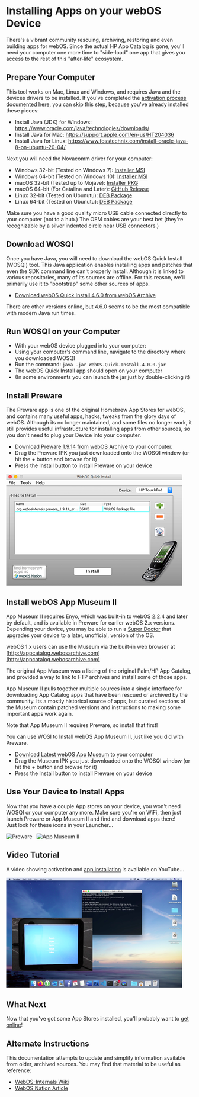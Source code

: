 # Installing Apps on your webOS Device

There's a vibrant community rescuing, archiving, restoring and even building apps for webOS. Since the actual HP App Catalog is gone, you'll need your computer one more time to "side-load" one app that gives you access to the rest of this "after-life" ecosystem.

## Prepare Your Computer

This tool works on Mac, Linux and Windows, and requires Java and the devices drivers to be installed. If you've completed the [activation process documented here](activate.md), you can skip this step, because you've already installed these pieces:

* Install Java (JDK) for Windows: <a href="https://www.oracle.com/java/technologies/downloads/" target="_blank">https://www.oracle.com/java/technologies/downloads/</a>
* Install Java for Mac: <a href="https://support.apple.com/en-us/HT204036" target="_blank">https://support.apple.com/en-us/HT204036</a>
* Install Java for Linux: <a href="https://www.fosstechnix.com/install-oracle-java-8-on-ubuntu-20-04/" target="_blank">https://www.fosstechnix.com/install-oracle-java-8-on-ubuntu-20-04/</a>

Next you will need the Novacomm driver for your computer:

* Windows 32-bit (Tested on Windows 7): [Installer MSI](http://www.webosarchive.com/activation/drivers/novacom-win-32/)
* Windows 64-bit (Tested on Windows 10): [Installer MSI](http://www.webosarchive.com/activation/drivers/novacom-win-64/)
* macOS 32-bit (Tested up to Mojave): [Installer PKG](http://www.webosarchive.com/activation/drivers/novacom-mac/)
* macOS 64-bit (For Catalina and Later): <a href="https://github.com/incidentist/novacomd/releases/tag/macos64" target="_blank">GitHub Release</a>
* Linux 32-bit (Tested on Ubunutu): [DEB Package](http://www.webosarchive.com/activation/drivers/novacom-linux-32/)
* Linux 64-bit (Tested on Ubunutu): [DEB Package](http://www.webosarchive.com/activation/drivers/novacom-linux-64/)

Make sure you have a good quality micro USB cable connected directly to your computer (not to a hub.) The OEM cables are your best bet (they're recognizable by a silver indented circle near USB connectors.)

## Download WOSQI

Once you have Java, you will need to download the webOS Quick Install (WOSQI) tool. This Java application enables installing apps and patches that even the SDK command line can't properly install. Although it is linked to various repositories, many of its sources are offline. For this reason, we'll primarily use it to "bootstrap" some other sources of apps.

* [Download webOS Quick Install 4.6.0 from webOS Archive](http://www.webosarchive.com/activation/webOSQuickInstall-4.6.0.jar)

There are other versions online, but 4.6.0 seems to be the most compatible with modern Java run times.

## Run WOSQI on your Computer

* With your webOS device plugged into your computer:
* Using your computer's command line, navigate to the directory where you downloaded WOSQI
* Run the command: `java -jar WebOS-Quick-Install-4-0-0.jar`
* The webOS Quick Install app should open on your computer
* (In some environments you can launch the jar just by double-clicking it)

## Install Preware

The Preware app is one of the original Homebrew App Stores for webOS, and contains many useful apps, hacks, tweaks from the glory days of webOS. Although its no longer maintained, and some files no longer work, it still provides useful infrastructure for installing apps from other sources, so you don't need to plug your Device into your computer.

* [Download Preware 1.9.14 from webOS Archive](http://www.webosarchive.com/activation/org.webosinternals.preware_1.9.14_arm.ipk) to your computer.
* Drag the Preware IPK you just downloaded onto the WOSQI window (or hit the + button and browse for it)
* Press the Install button to install Preware on your device

![Install Preware from WebOS Quick Install](images/wosqi.png)

## Install webOS App Museum II

App Museum II requires Enyo, which was built-in to webOS 2.2.4 and later by default, and is available in Preware for earlier webOS 2.x versions. Depending your device, you may be able to run a [Super Doctor](doctor.md) that upgrades your device to a later, unofficial, version of the OS.

webOS 1.x users can use the Museum via the built-in web browser at [http://appcatalog.webosarchive.com](http://appcatalog.webosarchive.com)

The original App Museum was a listing of the original Palm/HP App Catalog, and provided a way to link to FTP archives and install some of those apps.

App Museum II pulls together multiple sources into a single interface for downloading App Catalog apps that have been rescued or archived by the community. Its a mostly historical source of apps, but curated sections of the Museum contain patched versions and instructions to making some important apps work again.

Note that App Museum II requires Preware, so install that first!

You can use WOSI to Install webOS App Museum II, just like you did with Preware.

* [Download Latest webOS App Museum](http://appcatalog.webosarchive.com/latest.php) to your computer
* Drag the Museum IPK you just downloaded onto the WOSQI window (or hit the + button and browse for it)
* Press the Install button to install Preware on your device

## Use Your Device to Install Apps

Now that you have a couple App stores on your device, you won't need WOSQI or your computer any more. Make sure you're on WiFi, then just launch Preware or App Museum II and find and download apps there!
<br>Just look for these icons in your Launcher...

![Preware](images/preware-icon.png) &nbsp;&nbsp;![App Museum II](images/appmuseum-icon.png)

## Video Tutorial

A video showing activation and [app installation](appstores.md) is available on YouTube...

<a href="https://www.youtube.com/watch?v=-ieDXW8yA5c" target="_blank">![Video Tutorial](images/videotutorial.png)</a>

## What Next

Now that you've got some App Stores installed, you'll probably want to [get online](online.md)!

## Alternate Instructions

This documentation attempts to update and simplify information available from older, archived sources. You may find that material to be useful as reference:

* <a href="https://webos-internals.org/wiki/Application:Preware#Installing_Preware_with_WebOS_Quick_Install" target="_blank">WebOS-Internals Wiki</a>
* <a href="https://www.webosnation.com/how-install-homebrew-apps-your-touchpad-or-webos-smartphone" target="_blank">WebOS Nation Article</a>